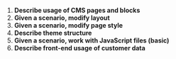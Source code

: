 1. __Describe usage of CMS pages and blocks__
2. __Given a scenario, modify layout__
3. __Given a scenario, modify page style__
4. __Describe theme structure__
5. __Given a scenario, work with JavaScript files (basic)__
6. __Describe front-end usage of customer data__